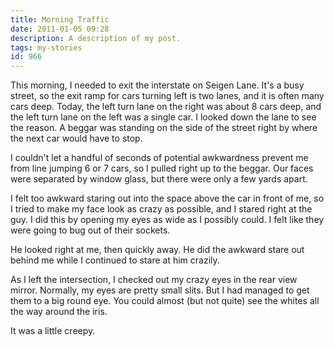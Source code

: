 ```yaml
---
title: Morning Traffic
date: 2011-01-05 09:28
description: A description of my post.
tags: my-stories
id: 966
---
```

This morning, I needed to exit the interstate on Seigen Lane.  It's a busy street, so the exit ramp for cars turning left is two lanes, and it is often many cars deep.  Today, the left turn lane on the right was about 8 cars deep, and the left turn lane on the left was a single car.  I looked down the lane to see the reason.  A beggar was standing on the side of the street right by where the next car would have to stop.

I couldn't let a handful of seconds of potential awkwardness prevent me from line jumping 6 or 7 cars, so I pulled right up to the beggar.  Our faces were separated by window glass, but there were only a few yards apart.

I felt too awkward staring out into the space above the car in front of me, so I tried to make my face look as crazy as possible, and I stared right at the guy.  I did this by opening my eyes as wide as I possibly could.  I felt like they were going to bug out of their sockets.

He looked right at me, then quickly away.  He did the awkward stare out behind me while I continued to stare at him crazily.

As I left the intersection, I checked out my crazy eyes in the rear view mirror.  Normally, my eyes are pretty small slits.  But I had managed to get them to a big round eye.  You could almost (but not quite) see the whites all the way around the iris.  

It was a little creepy.